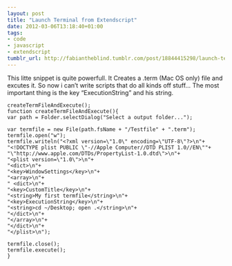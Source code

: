 ```yaml
---
layout: post
title: "Launch Terminal from Extendscript"
date: 2012-03-06T13:18:40+01:00
tags:
- code
- javascript
- extendscript
tumblr_url: http://fabiantheblind.tumblr.com/post/18844415298/launch-terminal-from-extendscript
---
```

This litte snippet is quite powerfull. It Creates a .term (Mac OS only) file and excutes it. So now i can’t write scripts that do all kinds off stuff…
The most important thing is the key “ExecutionString” and his string.

    createTermFileAndExecute();
    function createTermFileAndExecute(){
    var path = Folder.selectDialog("Select a output folder...");

    var termfile = new File(path.fsName + "/Testfile" + ".term");
    termfile.open("w");
    termfile.writeln("<?xml version=\"1.0\" encoding=\"UTF-8\"?>\n"+
    "<!DOCTYPE plist PUBLIC \"-//Apple Computer//DTD PLIST 1.0//EN\""+
    "\"http://www.apple.com/DTDs/PropertyList-1.0.dtd\">\n"+
    "<plist version=\"1.0\">\n"+
    "<dict>\n"+
    "<key>WindowSettings</key>\n"+
    "<array>\n"+
    " <dict>\n"+
    "<key>CustomTitle</key>\n"+
    "<string>My first termfile</string>\n"+
    "<key>ExecutionString</key>\n"+
    "<string>cd ~/Desktop; open .</string>\n"+
    "</dict>\n"+
    "</array>\n"+
    "</dict>\n"+
    "</plist>\n");

    termfile.close();
    termfile.execute();
    }
